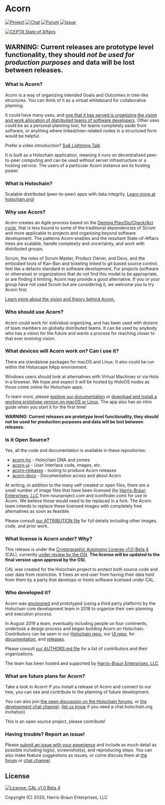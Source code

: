 # Acorn

[![Project](https://img.shields.io/badge/project-acorn-blue.svg?style=flat-square)](https://github.com/h-be/acorn-docs/) [![Chat](https://img.shields.io/badge/chat-chat%2eholochain%2eorg-blue.svg?style=flat-square)](https://chat.holochain.org/appsup/channels/acornstateofaffairs) [![Forum](https://img.shields.io/badge/forum-forum%2eholochain%2eorg-blue.svg?style=flat-square)](https://forum.holochain.org/c/projects/acorn/106) [![Issue](https://img.shields.io/badge/issue-github%2ecom-blue.svg?style=flat-square)](https://github.com/h-be/acorn-release/issues/new)

[![CEPTR State of Affairs](https://i.imgur.com/vyvdfyn.png)](https://ceptr.org)


## WARNING: Current releases are prototype level functionality, they should *not be used for production purposes* and data will be lost between releases.


### What is Acorn?

Acorn is a way of organizing intended Goals and Outcomes in tree-like structures.  You can think of it as a virtual whiteboard for collaborative planning.

It could have many uses, and [one that it has served is organizing the vision and work allocation of distributed teams of software developers](https://github.com/h-be/acorn-docs/blob/master/vision/Acorn%20(or%20Squirrel).md).  Other uses could be as a personal planning tool, for teams completely aside from software, or anything where linked/inter-related nodes in a structured form would be helpful. 

Prefer a video introduction? [SoA Lightning Talk](https://www.youtube.com/embed/-z47R9wN5SQ?start=53&end=650&autoplay=1)

It is built as a Holochain application, meaning it runs on decentralized peer-to-peer computing and can be used without server infrastructure or a hosting service.  The users of a particular Acorn instance are its hosting power.


### What is Holochain?

Scalable distributed (peer-to-peer) apps with data integrity. [Learn more at holochain.org!](https://holochain.org)


### Why use Acorn?

Acorn creates an Agile process based on the [Deming Plan/Do/Check/Act cycle](https://en.wikipedia.org/wiki/PDCA), that is less bound to some of the traditional dependencies of Scrum and more applicable to projects and organizing beyond software development.  The patterns Acorn enables and the resultant State-of-Affairs trees are scalable, handle complexity and uncertainty, and work with distributed groups.

Scrum, the roles of Scrum Master, Product Owner, and Devs, and the embodied tools of Kan-Ban and ticketing linked to git based source control, feel like a defacto standard in software development.  For projects (software or otherwise) or organizations that do not find this model to be appropriate, or are finding it limiting, Acorn may provide a good alternative.  If you or your group have not used Scrum but are considering it, we welcome you to try Acorn first.

[Learn more about the vision and theory behind Acorn.](https://github.com/h-be/acorn-docs/blob/master/vision/Acorn%20(or%20Squirrel).md)


### Who should use Acorn?

Acorn could work for individual organizing, and has been used with dozens of team members on globally distributed teams.  It can be used by anybody who has a vision for the future and wants a process for reaching closer to that ever evolving vision.


### What devices will Acorn work on?  Can I use it?

There are standalone packages for macOS and Linux.  It also could be run within the Holoscape hApp environment.

Windows users should look at alternatives with Virtual Machines or via Holo in a browser.  We hope and expect it will be hosted by HoloOS nodes as those come online for Holochain apps.

To learn more, please [explore our documentation](https://github.com/h-be/acorn-docs/) or [download and install a working prototype version on macOS or Linux](https://github.com/h-be/acorn-release/releases/). The app also has an intro guide when you start it for the first time!

**WARNING: Current releases are prototype level functionality, they should not be used for production purposes and data will be lost between releases.**


### Is it Open Source?

Yes, all the code and documentation is available in these repositories:
* [acorn-hc](https://github.com/h-be/acorn-hc) - Holochain DNA and zomes
* [acorn-ui](https://github.com/h-be/acorn-ui) - User Interface code, images, etc.
* [acorn-releases](https://github.com/h-be/acorn-release) - tooling to produce Acorn releases
* [acorn-docs](https://github.com/h-be/acorn-docs) - Documentation across and about Acorn

At writing, in addition to the many self created or open files, there are a small number of image files that have been licensed (by [Harris-Braun Enterprises, LLC](https://harris-braun.com) from nounproject.com and iconfinder.com) for use in Acorn.  We believe those would need to be replaced in a fork.  The Acorn team intends to replace these licensed images with completely free alternatives as soon as feasible. 

Please consult [our ATTRIBUTION file](https://github.com/h-be/acorn-docs/blob/master/ATTRIBUTION.md) for full details including other images, code, and prior work.


### What license is Acorn under?  Why?

This release is under the [Cryptographic Autonomy License v1.0-Beta 4](https://github.com/holochain/cryptographic-autonomy-license) (CAL), currently [under review by the OSI](http://lists.opensource.org/pipermail/license-review_lists.opensource.org/2019-December/004455.html).  **The license will be updated to the final version upon approval by the OSI.**

CAL was created for the Holochain project to protect both source code and user data from restriction.  It frees an end user from having their data held from them by a party that develops or hosts software licensed under CAL.


### Who developed it?

Acorn was [envisioned](https://github.com/h-be/acorn-docs/blob/master/vision/Acorn%20(or%20Squirrel).md) and prototyped (using a third party platform) by the Holochain core development team in 2018 to organize their own planning and execution process.

In August 2019 a team, eventually including people on four continents, undertook a design process and began building Acorn on Holochain.  Contributors can be seen in our [Holochain repo](https://github.com/h-be/acorn-hc/graphs/contributors), our [UI repo](https://github.com/h-be/acorn-ui/graphs/contributors), for [documentation](https://github.com/h-be/acorn-docs/graphs/contributors), and [releases](https://github.com/h-be/acorn-release/graphs/contributors).

Please consult [our AUTHORS.md file](https://github.com/h-be/acorn-docs/blob/master/AUTHORS.md) for a list of contributors and their organizations.

The team has been hosted and supported by [Harris-Braun Enterprises, LLC](https://harris-braun.com).


### What are future plans for Acorn?

Take a look in Acorn!   If you install a release of Acorn and connect to our tree, you can see and contribute to the planning of future development.

You can also join [the open discussion on the Holochain forums](https://forum.holochain.org/c/projects/acorn/106), or [the development chat channel](https://chat.holochain.org/appsup/channels/acornstateofaffairs). ([let us know](mailto:info@harris-braun.com?chat.holochain.org%20invitation) if you need a chat.holochain.org invitation)

This is an open source project, please contribute!


### Having trouble? Report an issue!

Please [submit an issue with your experience](https://github.com/h-be/acorn-release/issues/new) and include as much detail as possible including log(s), screenshot(s), and reproducing steps.  You can also make feature suggestions as issues, or come discuss them at [the forum](https://forum.holochain.org/c/projects/acorn/106) or [chat channel](https://chat.holochain.org/appsup/channels/acornstateofaffairs).


## License
[![License: CAL v1.0 Beta 4](https://img.shields.io/badge/License-CAL%20v1.0%20Beta%204-blue.svg)](https://github.com/holochain/cryptographic-autonomy-license)

Copyright (C) 2020, Harris-Braun Enterprises, LLC

